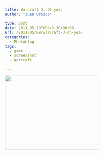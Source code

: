 ```yaml
---
title: Warcraft 3, Oh yea.
author: "Juan Orozco" 

type: post
date: 2011-05-10T00:48:38+00:00
url: /2011/05/09/warcraft-3-oh-yea/
categories:
  - Photoblog
tags:
  - game
  - screenshot
  - Warcraft

---
```

[<img src="http://juanthedesigner.files.wordpress.com/2011/05/screenclip.jpg?w=300&#038;resize=300%2C239" alt="" title="ScreenClip" width="300" height="239" class="aligncenter size-medium wp-image-2822" data-recalc-dims="1" />][1]

 [1]: http://juanthedesigner.files.wordpress.com/2011/05/screenclip.jpg